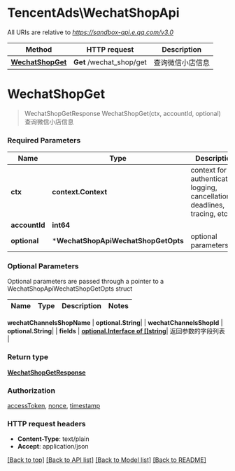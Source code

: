# TencentAds\WechatShopApi

All URIs are relative to *https://sandbox-api.e.qq.com/v3.0*

Method | HTTP request | Description
------------- | ------------- | -------------
[**WechatShopGet**](WechatShopApi.md#WechatShopGet) | **Get** /wechat_shop/get | 查询微信小店信息


# **WechatShopGet**
> WechatShopGetResponse WechatShopGet(ctx, accountId, optional)
查询微信小店信息

### Required Parameters

Name | Type | Description  | Notes
------------- | ------------- | ------------- | -------------
 **ctx** | **context.Context** | context for authentication, logging, cancellation, deadlines, tracing, etc.
  **accountId** | **int64**|  | 
 **optional** | ***WechatShopApiWechatShopGetOpts** | optional parameters | nil if no parameters

### Optional Parameters
Optional parameters are passed through a pointer to a WechatShopApiWechatShopGetOpts struct

Name | Type | Description  | Notes
------------- | ------------- | ------------- | -------------

 **wechatChannelsShopName** | **optional.String**|  | 
 **wechatChannelsShopId** | **optional.String**|  | 
 **fields** | [**optional.Interface of []string**](string.md)| 返回参数的字段列表 | 

### Return type

[**WechatShopGetResponse**](WechatShopGetResponse.md)

### Authorization

[accessToken](../README.md#accessToken), [nonce](../README.md#nonce), [timestamp](../README.md#timestamp)

### HTTP request headers

 - **Content-Type**: text/plain
 - **Accept**: application/json

[[Back to top]](#) [[Back to API list]](../README.md#documentation-for-api-endpoints) [[Back to Model list]](../README.md#documentation-for-models) [[Back to README]](../README.md)

